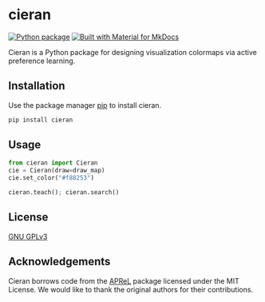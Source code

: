 # cieran

[![Python package](https://github.com/matthhong/cieran/actions/workflows/python-package.yml/badge.svg)](https://github.com/matthhong/cieran/actions/workflows/python-package.yml)
[![Built with Material for MkDocs](https://img.shields.io/badge/Material_for_MkDocs-526CFE?style=for-the-badge&logo=MaterialForMkDocs&logoColor=white)](www.mattheun.com/cieran/)

Cieran is a Python package for designing visualization colormaps via active preference learning.

## Installation

Use the package manager [pip](https://pip.pypa.io/en/stable/) to install cieran.

```bash
pip install cieran
```

## Usage

```python
from cieran import Cieran
cie = Cieran(draw=draw_map)
cie.set_color("#f88253")

cieran.teach(); cieran.search()
```

## License
[GNU GPLv3](https://choosealicense.com/licenses/gpl-3.0/)

## Acknowledgements
Cieran borrows code from the [APReL](https://github.com/Stanford-ILIAD/APReL) package licensed under the MIT License. We would like to thank the original authors for their contributions.
